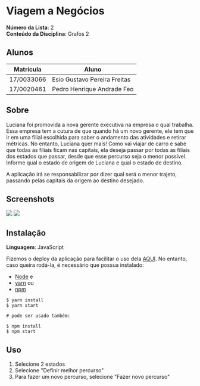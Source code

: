 # Viagem a Negócios

**Número da Lista**: 2<br>
**Conteúdo da Disciplina**: Grafos 2<br>

## Alunos

| Matrícula  | Aluno                        |
| ---------- | ---------------------------- |
| 17/0033066 | Esio Gustavo Pereira Freitas |
| 17/0020461 | Pedro Henrique Andrade Feo   |

## Sobre

Luciana foi promovida a nova gerente executiva na empresa o qual trabalha. Essa empresa tem a cutura de que quando há um novo gerente, ele tem que ir em uma filial escolhida para saber o andamento das atividades e retirar métricas. No entanto, Luciana quer mais! Como vai viajar de carro e sabe que todas as filiais ficam nas capitais, ela deseja passar por todas as filiais dos estados que passar, desde que esse percurso seja o menor possível. Informe qual o estado de origem de Luciana e qual o estado de destino.

A aplicação irá se responsabilizar por dizer qual será o menor trajeto, passando pelas capitais da origem ao destino desejado.

## Screenshots

![](https://github.com/projeto-de-algoritmos/Grafos2_viagem-a-negocios/blob/master/assets/img/Captura%20de%20tela%20de%202020-09-28%2018-39-40.png)
![](https://github.com/projeto-de-algoritmos/Grafos2_viagem-a-negocios/blob/master/assets/img/Captura%20de%20tela%20de%202020-09-28%2018-41-01.png)

## Instalação

**Linguagem**: JavaScript<br>

Fizemos o deploy da aplicação para facilitar o uso dela [AQUI](https://viagemanegocios.netlify.app/).
No entanto, caso queira rodá-la, é necessário que possua instalado:

 - [Node](https://nodejs.org/en/) e
 - [yarn](https://yarnpkg.com/) ou
 - [npm](https://www.npmjs.com/)

```ssh
$ yarn install
$ yarn start

# pode ser usado também:

$ npm install
$ npm start
```
## Uso

1. Selecione 2 estados
2. Selecione "Definir melhor percurso"
3. Para fazer um novo percurso, selecione "Fazer novo percurso"
